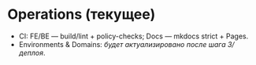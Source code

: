 # Operations (текущее)

- CI: FE/BE — build/lint + policy-checks; Docs — mkdocs strict + Pages.
- Environments & Domains: *будет актуализировано после шага 3/деплоя*.
